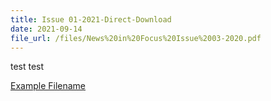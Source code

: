 ```yaml
---
title: Issue 01-2021-Direct-Download
date: 2021-09-14
file_url: /files/News%20in%20Focus%20Issue%2003-2020.pdf
---
```



test 
test

[Example Filename](/files/News%20in%20Focus%20Issue%2003-2020.pdf)